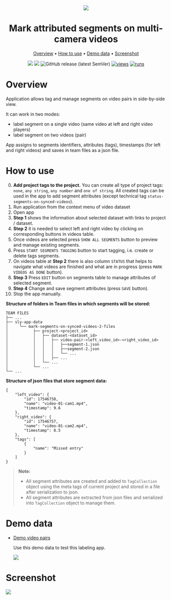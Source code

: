 <div align="center" markdown>

<img src="https://user-images.githubusercontent.com/12828725/191542318-969707da-63e6-418d-b902-8e3c7ddfd394.png"/>

# Mark attributed segments on multi-camera videos

<p align="center">
  <a href="#Overview">Overview</a> •
  <a href="#How-to-Use">How to use</a> •
  <a href="#Demo-data">Demo data</a> •
  <a href="#Demo">Screenshot</a>
</p>

[![](https://img.shields.io/badge/supervisely-ecosystem-brightgreen)](https://ecosystem.supervise.ly/apps/supervisely-ecosystem/mark-segments-on-synced-videos)
[![](https://img.shields.io/badge/slack-chat-green.svg?logo=slack)](https://supervise.ly/slack)
![GitHub release (latest SemVer)](https://img.shields.io/github/v/release/supervisely-ecosystem/mark-segments-on-synced-videos)
[![views](https://app.supervise.ly/img/badges/views/supervisely-ecosystem/mark-segments-on-synced-videos)](https://supervise.ly)
[![runs](https://app.supervise.ly/img/badges/runs/supervisely-ecosystem/mark-segments-on-synced-videos.png)](https://supervise.ly)

</div>

# Overview

Application allows tag and manage segments on video pairs in side-by-side view.

It can work in two modes:

- label segment on a single video (same video at left and right video players)
- label segment on two videos (pair)

App assigns to segments identifiers, attributes (tags), timestamps (for left and right videos) and saves in team files as a json file.

# How to use

0. **Add project tags to the project.** You can create all type of project tags: `none`, `any string`, `any number` and `one of string`. All created tags can be used in the app to add segment attributes (except technical tag `status-segments-on-synced-videos`).
1. Run application from the context menu of video dataset
2. Open app
3. **Step 1** shows the information about selected dataset with links to project / dataset.
4. **Step 2** it is needed to select left and right video by clicking on corresponding buttons in videos table.
5. Once videos are selected press `SHOW ALL SEGMENTS` button to preview and manage existing segments.
6. Press `START SEGMENTS TAGGING` button to start tagging, i.e. create or delete tags segments.
7. On videos table at **Step 2** there is also column `STATUS` that helps to navigate what videos are finished and what are in progress (press `MARK VIDEOS AS DONE` button).
8. **Step 3** Press `EDIT` button on segments table to manage attributes of selected segment.
9. **Step 4** Change and save segment attributes (press `SAVE` button).
10. Stop the app manually.


**Structure of folders in Team files in which segments will be stored:**
```
TEAM FILES
├── ...
├── sly-app-data
│     └── mark-segments-on-synced-videos-2-files
│           ├── project-<project_id>
│           │   ├── dataset-<dataset_id>
│           │   │   ├── video-pair-<left_video_id>-<right_video_id>
│           │   │   │   ├──segment-1.json 
│           │   │   │   ├──segment-2.json 
│           │   │   │   └── ...
│           │   │   ├── ...
│           │   └── ...
│           └── ...
└── ...
```
**Structure of json files that store segment data:**
```
{
    "left_video": {
        "id": 17546758,
        "name": "video-01-cam1.mp4",
        "timestamp": 9.6
    },
    "right_video": {
        "id": 17546757,
        "name": "video-01-cam2.mp4",
        "timestamp": 8.5
    },
    "tags": [
        {
            "name": "Missed entry" 
        }
    ]
}
```

>**Note:**
>- All segment attributes are created and added to `TagCollection` object using the meta tags of current project and stored in a file after serialization to json.
>- All segment attributes are extracted from json files and serialized into `TagCollection` object to manage them.
>

# Demo data

- [Demo video pairs](https://ecosystem.supervise.ly/projects/demo-video-pairs)

  Use this demo data to test this labeling app.

  <img data-key="sly-module-link" data-module-slug="supervisely-ecosystem/demo-video-pairs" src="https://user-images.githubusercontent.com/12828725/191751649-770c75c0-1265-4cac-b83d-7b3155d20081.png"/>

# Screenshot

<img src="https://user-images.githubusercontent.com/12828725/191545391-54bd1189-7a74-4501-a708-0851203c9c07.png">
